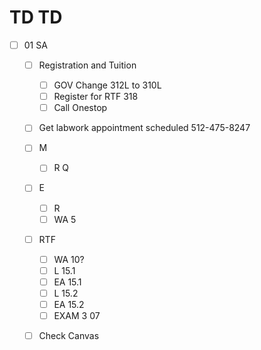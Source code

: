 # TD TD 

- [ ] 01 SA 
  - [ ] Registration and Tuition
    - [ ] GOV Change 312L to 310L
    - [ ] Register for RTF 318
	- [ ] Call Onestop 

  - [ ] Get labwork appointment scheduled 512-475-8247

  - [ ] M
    - [ ] R Q

  - [ ] E
    - [ ] R 
    - [ ] WA 5

  - [ ] RTF 
    - [ ] WA 10?
    - [ ] L  15.1
	- [ ] EA 15.1
    - [ ] L  15.2 
	- [ ] EA 15.2
    - [ ] EXAM 3 07

  - [ ] Check Canvas
